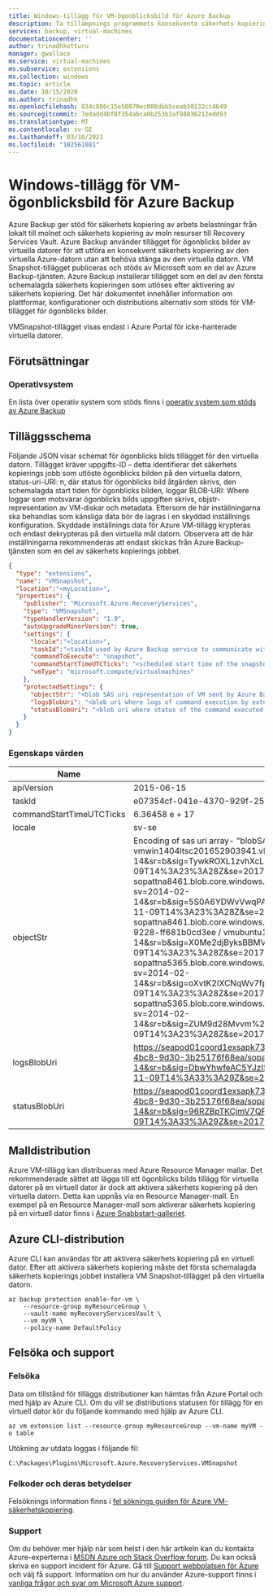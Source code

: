 ```yaml
---
title: Windows-tillägg för VM-ögonblicksbild för Azure Backup
description: Ta tillämpnings programmets konsekventa säkerhets kopiering av den virtuella datorn från Azure Backup med tillägget för ögonblicks bild
services: backup, virtual-machines
documentationcenter: ''
author: trinadhkotturu
manager: gwallace
ms.service: virtual-machines
ms.subservice: extensions
ms.collection: windows
ms.topic: article
ms.date: 10/15/2020
ms.author: trinadhk
ms.openlocfilehash: 834c886c15e50870ec008dbb5ceab38132cc4649
ms.sourcegitcommit: 7edadd4bf8f354abca0b253b3af98836212edd93
ms.translationtype: MT
ms.contentlocale: sv-SE
ms.lasthandoff: 03/10/2021
ms.locfileid: "102561081"
---
```

# <a name="vm-snapshot-windows-extension-for-azure-backup"></a>Windows-tillägg för VM-ögonblicksbild för Azure Backup

Azure Backup ger stöd för säkerhets kopiering av arbets belastningar från lokalt till molnet och säkerhets kopiering av moln resurser till Recovery Services Vault. Azure Backup använder tillägget för ögonblicks bilder av virtuella datorer för att utföra en konsekvent säkerhets kopiering av den virtuella Azure-datorn utan att behöva stänga av den virtuella datorn. VM Snapshot-tillägget publiceras och stöds av Microsoft som en del av Azure Backup-tjänsten. Azure Backup installerar tillägget som en del av den första schemalagda säkerhets kopieringen som utlöses efter aktivering av säkerhets kopiering. Det här dokumentet innehåller information om plattformar, konfigurationer och distributions alternativ som stöds för VM-tillägget för ögonblicks bilder.

VMSnapshot-tillägget visas endast i Azure Portal för icke-hanterade virtuella datorer.

## <a name="prerequisites"></a>Förutsättningar

### <a name="operating-system"></a>Operativsystem
En lista över operativ system som stöds finns i [operativ system som stöds av Azure Backup](../../backup/backup-azure-arm-vms-prepare.md#before-you-start)

## <a name="extension-schema"></a>Tilläggsschema

Följande JSON visar schemat för ögonblicks bilds tillägget för den virtuella datorn. Tillägget kräver uppgifts-ID – detta identifierar det säkerhets kopierings jobb som utlöste ögonblicks bilden på den virtuella datorn, status-uri-URI: n, där status för ögonblicks bild åtgärden skrivs, den schemalagda start tiden för ögonblicks bilden, loggar BLOB-URI: Where loggar som motsvarar ögonblicks bilds uppgiften skrivs, objstr-representation av VM-diskar och metadata.  Eftersom de här inställningarna ska behandlas som känsliga data bör de lagras i en skyddad inställnings konfiguration. Skyddade inställnings data för Azure VM-tillägg krypteras och endast dekrypteras på den virtuella mål datorn. Observera att de här inställningarna rekommenderas att endast skickas från Azure Backup-tjänsten som en del av säkerhets kopierings jobbet.

```json
{
  "type": "extensions",
  "name": "VMSnapshot",
  "location":"<myLocation>",
  "properties": {
    "publisher": "Microsoft.Azure.RecoveryServices",
    "type": "VMSnapshot",
    "typeHandlerVersion": "1.9",
    "autoUpgradeMinorVersion": true,
    "settings": {
      "locale":"<location>",
      "taskId":"<taskId used by Azure Backup service to communicate with extension>",
      "commandToExecute": "snapshot",
      "commandStartTimeUTCTicks": "<scheduled start time of the snapshot task>",
      "vmType": "microsoft.compute/virtualmachines"
    },
    "protectedSettings": {
      "objectStr": "<blob SAS uri representation of VM sent by Azure Backup service to extension>",
      "logsBlobUri": "<blob uri where logs of command execution by extension are written to>",
      "statusBlobUri": "<blob uri where status of the command executed by extension is written>"
    }
  }
}
```

### <a name="property-values"></a>Egenskaps värden

| Name | Värde/exempel | Datatyp |
| ---- | ---- | ---- |
| apiVersion | 2015-06-15 | date |
| taskId | e07354cf-041e-4370-929f-25a319ce8933_1 | sträng |
| commandStartTimeUTCTicks | 6.36458 e + 17 | sträng |
| locale | sv-se | sträng |
| objectStr | Encoding of sas uri array- "blobSASUri": ["https: \/ \/ sopattna5365.blob.core.windows.net \/ vhds \/ vmwin1404ltsc201652903941.vhd?sv=2014-02-14&sr=b&sig=TywkROXL1zvhXcLujtCut8g3jTpgbE6JpSWRLZxAdtA%3D&st=2017-11-09T14%3A23%3A28Z&se=2017-11-09T17%3A38%3A28Z&sp=rw", "https: \/ \/ sopattna8461.blob.core.windows.net \/ vhds \/ vmwin1404ltsc-20160629-122418.vhd?sv=2014-02-14&sr=b&sig=5S0A6YDWvVwqPAkzWXVy%2BS%2FqMwzFMbamT5upwx05v8Q%3D&st=2017-11-09T14%3A23%3A28Z&se=2017-11-09T17%3A38%3A28Z&sp=rw", "https: \/ \/ sopattna8461.blob.core.windows.net \/ bootdiagnostics-vmwintu1-deb58392-ed5e-48be-9228-ff681b0cd3ee \/ vmubuntu1404ltsc-20160629-122541.vhd?sv=2014-02-14&sr=b&sig=X0Me2djByksBBMVXMGIUrcycvhQSfjYvqKLeRA7nBD4%3D&st=2017-11-09T14%3A23%3A28Z&se=2017-11-09T17%3A38%3A28Z&sp=rw", "https: \/ \/ sopattna5365.blob.core.windows.net \/ vhds \/ vmwin1404ltsc-20160701-163922.vhd?sv=2014-02-14&sr=b&sig=oXvtK2IXCNqWv7fpjc7TAzFDpc1GoXtT7r%2BC%2BNIAork%3D&st=2017-11-09T14%3A23%3A28Z&se=2017-11-09T17%3A38%3A28Z&sp=rw", "https: \/ \/ sopattna5365.blob.core.windows.net \/ vhds \/ vmwin1404ltsc-20170705-124311.vhd?sv=2014-02-14&sr=b&sig=ZUM9d28Mvvm%2FfrhJ71TFZh0Ni90m38bBs3zMl%2FQ9rs0%3D&st=2017-11-09T14%3A23%3A28Z&se=2017-11-09T17%3A38%3A28Z&sp=rw"] | sträng |
| logsBlobUri | https://seapod01coord1exsapk732.blob.core.windows.net/bcdrextensionlogs-d45d8a1c-281e-4bc8-9d30-3b25176f68ea/sopattna-vmubuntu1404ltsc.v2.Logs.txt?sv=2014-02-14&sr=b&sig=DbwYhwfeAC5YJzISgxoKk%2FEWQq2AO1vS1E0rDW%2FlsBw%3D&st=2017-11-09T14%3A33%3A29Z&se=2017-11-09T17%3A38%3A29Z&sp=rw | sträng |
| statusBlobUri | https://seapod01coord1exsapk732.blob.core.windows.net/bcdrextensionlogs-d45d8a1c-281e-4bc8-9d30-3b25176f68ea/sopattna-vmubuntu1404ltsc.v2.Status.txt?sv=2014-02-14&sr=b&sig=96RZBpTKCjmV7QFeXm5IduB%2FILktwGbLwbWg6Ih96Ao%3D&st=2017-11-09T14%3A33%3A29Z&se=2017-11-09T17%3A38%3A29Z&sp=rw | sträng |



## <a name="template-deployment"></a>Malldistribution

Azure VM-tillägg kan distribueras med Azure Resource Manager mallar. Det rekommenderade sättet att lägga till ett ögonblicks bilds tillägg för virtuella datorer på en virtuell dator är dock att aktivera säkerhets kopiering på den virtuella datorn. Detta kan uppnås via en Resource Manager-mall.  En exempel på en Resource Manager-mall som aktiverar säkerhets kopiering på en virtuell dator finns i [Azure Snabbstart-galleriet](https://azure.microsoft.com/resources/templates/101-recovery-services-backup-vms/).


## <a name="azure-cli-deployment"></a>Azure CLI-distribution

Azure CLI kan användas för att aktivera säkerhets kopiering på en virtuell dator. Efter att aktivera säkerhets kopiering måste det första schemalagda säkerhets kopierings jobbet installera VM Snapshot-tillägget på den virtuella datorn.

```azurecli
az backup protection enable-for-vm \
    --resource-group myResourceGroup \
    --vault-name myRecoveryServicesVault \
    --vm myVM \
    --policy-name DefaultPolicy
```

## <a name="troubleshoot-and-support"></a>Felsöka och support

### <a name="troubleshoot"></a>Felsöka

Data om tillstånd för tilläggs distributioner kan hämtas från Azure Portal och med hjälp av Azure CLI. Om du vill se distributions statusen för tillägg för en virtuell dator kör du följande kommando med hjälp av Azure CLI.

```azurecli
az vm extension list --resource-group myResourceGroup --vm-name myVM -o table
```

Utökning av utdata loggas i följande fil:

```
C:\Packages\Plugins\Microsoft.Azure.RecoveryServices.VMSnapshot
```

### <a name="error-codes-and-their-meanings"></a>Felkoder och deras betydelser

Felsöknings information finns i [fel söknings guiden för Azure VM-säkerhetskopiering](../../backup/backup-azure-vms-troubleshoot.md).

### <a name="support"></a>Support

Om du behöver mer hjälp när som helst i den här artikeln kan du kontakta Azure-experterna i [MSDN Azure och Stack Overflow forum](https://azure.microsoft.com/support/forums/). Du kan också skriva en support incident för Azure. Gå till [Support webbplatsen för Azure](https://azure.microsoft.com/support/options/) och välj få support. Information om hur du använder Azure-support finns i [vanliga frågor och svar om Microsoft Azure support](https://azure.microsoft.com/support/faq/).
